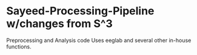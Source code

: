 # Sayeed-Processing-Pipeline w/changes from S^3
Preprocessing and Analysis code
Uses eeglab and several other in-house functions.
